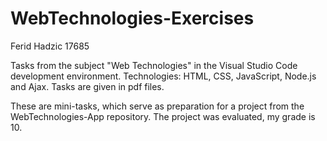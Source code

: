 # WebTechnologies-Exercises
Ferid Hadzic 17685

Tasks from the subject "Web Technologies" in the Visual Studio Code development environment. Technologies: HTML, CSS, JavaScript, Node.js and Ajax. Tasks are given in pdf files.

These are mini-tasks, which serve as preparation for a project from the WebTechnologies-App repository. The project was evaluated, my grade is 10. 
